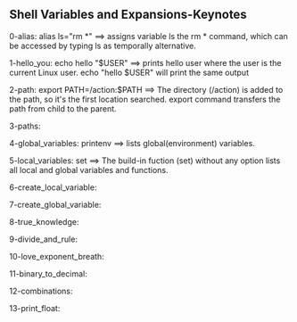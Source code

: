 ## Shell Variables and Expansions-Keynotes

0-alias: alias ls="rm *" ==> assigns variable ls the rm * command, which can be accessed by typing ls as temporally alternative.

1-hello_you: echo hello "$USER" ==> prints hello user where the user is the current Linux user. echo "hello $USER" will print the same output

2-path: export PATH=/action:$PATH ==> The directory (/action) is added to the path, so it's the first location searched. export command transfers the path from child to the parent.

3-paths:

4-global_variables: printenv ==> lists global(environment) variables.

5-local_variables: set ==> The build-in fuction (set) without any option lists all local and global variables and functions.

6-create_local_variable:

7-create_global_variable:

8-true_knowledge:

9-divide_and_rule:

10-love_exponent_breath:

11-binary_to_decimal:

12-combinations:

13-print_float:
